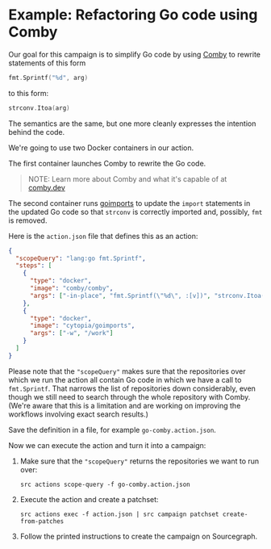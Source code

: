 # Example: Refactoring Go code using Comby

Our goal for this campaign is to simplify Go code by using [Comby](https://comby.dev/) to rewrite statements of this form

```go
fmt.Sprintf("%d", arg)
```

to this form:

```go
strconv.Itoa(arg)
```

The semantics are the same, but one more cleanly expresses the intention behind the code.

We're going to use two Docker containers in our action.

The first container launches Comby to rewrite the Go code.

>NOTE: Learn more about Comby and what it's capable of at [comby.dev](https://comby.dev/)

The second container runs [goimports](https://godoc.org/golang.org/x/tools/cmd/goimports) to update the `import` statements in the updated Go code so that `strconv` is correctly imported and, possibly, `fmt` is removed.

Here is the `action.json` file that defines this as an action:

```json
{
  "scopeQuery": "lang:go fmt.Sprintf",
  "steps": [
    {
      "type": "docker",
      "image": "comby/comby",
      "args": ["-in-place", "fmt.Sprintf(\"%d\", :[v])", "strconv.Itoa(:[v])", "-matcher", ".go", "-d", "/work"]
    },
    {
      "type": "docker",
      "image": "cytopia/goimports",
      "args": ["-w", "/work"]
    }
  ]
}
```

Please note that the `"scopeQuery"` makes sure that the repositories over which we run the action all contain Go code in which we have a call to `fmt.Sprintf`. That narrows the list of repositories down considerably, even though we still need to search through the whole repository with Comby. (We're aware that this is a limitation and are working on improving the workflows involving exact search results.)

Save the definition in a file, for example `go-comby.action.json`.

Now we can execute the action and turn it into a campaign:

1. Make sure that the `"scopeQuery"` returns the repositories we want to run over:

    ```
    src actions scope-query -f go-comby.action.json
    ```
1. Execute the action and create a patchset:

    ```
    src actions exec -f action.json | src campaign patchset create-from-patches
    ```
1. Follow the printed instructions to create the campaign on Sourcegraph.
